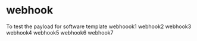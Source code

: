 # webhook
To test the payload for software template
webhoook1
webhook2
webhook3
webhook4
webhook5
webhook6
webhook7
